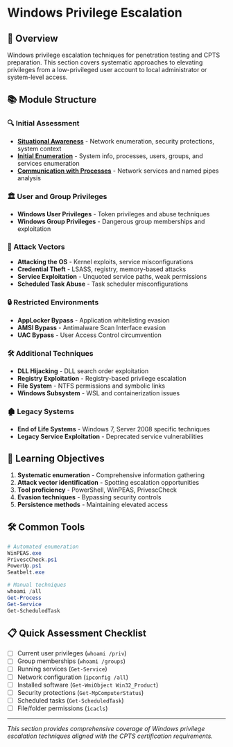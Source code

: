 # Windows Privilege Escalation

## 🎯 Overview

Windows privilege escalation techniques for penetration testing and CPTS preparation. This section covers systematic approaches to elevating privileges from a low-privileged user account to local administrator or system-level access.

## 📚 Module Structure

### 🔍 Initial Assessment
- **[Situational Awareness](situational-awareness.md)** - Network enumeration, security protections, system context
- **[Initial Enumeration](initial-enumeration.md)** - System info, processes, users, groups, and services enumeration
- **[Communication with Processes](communication-with-processes.md)** - Network services and named pipes analysis

### 🏛️ User and Group Privileges  
- **Windows User Privileges** - Token privileges and abuse techniques
- **Windows Group Privileges** - Dangerous group memberships and exploitation

### 🎯 Attack Vectors
- **Attacking the OS** - Kernel exploits, service misconfigurations
- **Credential Theft** - LSASS, registry, memory-based attacks
- **Service Exploitation** - Unquoted service paths, weak permissions
- **Scheduled Task Abuse** - Task scheduler misconfigurations

### 🔒 Restricted Environments
- **AppLocker Bypass** - Application whitelisting evasion
- **AMSI Bypass** - Antimalware Scan Interface evasion
- **UAC Bypass** - User Access Control circumvention

### 🛠️ Additional Techniques
- **DLL Hijacking** - DLL search order exploitation
- **Registry Exploitation** - Registry-based privilege escalation
- **File System** - NTFS permissions and symbolic links
- **Windows Subsystem** - WSL and containerization issues

### 🏚️ Legacy Systems
- **End of Life Systems** - Windows 7, Server 2008 specific techniques
- **Legacy Service Exploitation** - Deprecated service vulnerabilities

## 🎯 Learning Objectives

1. **Systematic enumeration** - Comprehensive information gathering
2. **Attack vector identification** - Spotting escalation opportunities  
3. **Tool proficiency** - PowerShell, WinPEAS, PrivescCheck
4. **Evasion techniques** - Bypassing security controls
5. **Persistence methods** - Maintaining elevated access

## 🛠️ Common Tools

```powershell
# Automated enumeration
WinPEAS.exe
PrivescCheck.ps1
PowerUp.ps1
Seatbelt.exe

# Manual techniques
whoami /all
Get-Process
Get-Service
Get-ScheduledTask
```

## 📋 Quick Assessment Checklist

- [ ] Current user privileges (`whoami /priv`)
- [ ] Group memberships (`whoami /groups`)
- [ ] Running services (`Get-Service`)
- [ ] Network configuration (`ipconfig /all`)
- [ ] Installed software (`Get-WmiObject Win32_Product`)
- [ ] Security protections (`Get-MpComputerStatus`)
- [ ] Scheduled tasks (`Get-ScheduledTask`)
- [ ] File/folder permissions (`icacls`)

---

*This section provides comprehensive coverage of Windows privilege escalation techniques aligned with the CPTS certification requirements.* 